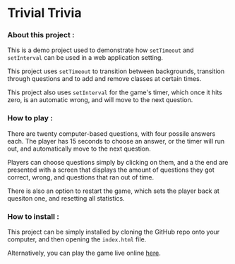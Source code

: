 # Trivial Trivia

### About this project :
This is a demo project used to demonstrate how `setTimeout` and `setInterval` can be used in a web application setting.

This project uses `setTimeout` to transition between backgrounds, transition through questions and to add and remove classes at certain times.

This project also uses `setInterval` for the game's timer, which once it hits zero, is an automatic wrong, and will move to the next question.

### How to play :
There are twenty computer-based questions, with four possile answers each. The player has 15 seconds to choose an answer, or the timer will run out, and automatically move to the next question.

Players can choose questions simply by clicking on them, and a the end are presented with a screen that displays the amount of questions they got correct, wrong, and questions that ran out of time.

There is also an option to restart the game, which sets the player back at quesiton one, and resetting all statistics.

### How to install :
This project can be simply installed by cloning the GitHub repo onto your computer, and then opening the `index.html` file.

Alternatively, you can play the game live online [here](https://declanmorrison.github.io/Trivial-Trivia/).